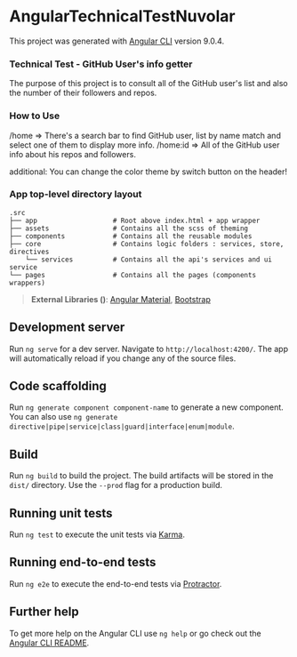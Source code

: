 # AngularTechnicalTestNuvolar
This project was generated with [Angular CLI](https://github.com/angular/angular-cli) version 9.0.4.

### Technical Test - GitHub User's info getter
The purpose of this project is to consult all of the GitHub user's list and also the number of their followers and repos.

### How to Use
/home => There's a search bar to find GitHub user, list by name match and select one of them to display more info.
/home:id => All of the GitHub user info about his repos and followers.

additional: You can change the color theme by switch button on the header!

### App top-level directory layout

    .src
    ├── app                   # Root above index.html + app wrapper
    ├── assets                # Contains all the scss of theming 
    ├── components            # Contains all the reusable modules
    ├── core                  # Contains logic folders : services, store, directives
        └── services          # Contains all the api's services and ui service
    └── pages                 # Contains all the pages (components wrappers)

> **External Libraries ()**: 
[Angular Material](https://material.angular.io/),
[Bootstrap](https://getbootstrap.com/)



## Development server

Run `ng serve` for a dev server. Navigate to `http://localhost:4200/`. The app will automatically reload if you change any of the source files.

## Code scaffolding

Run `ng generate component component-name` to generate a new component. You can also use `ng generate directive|pipe|service|class|guard|interface|enum|module`.

## Build

Run `ng build` to build the project. The build artifacts will be stored in the `dist/` directory. Use the `--prod` flag for a production build.

## Running unit tests

Run `ng test` to execute the unit tests via [Karma](https://karma-runner.github.io).

## Running end-to-end tests

Run `ng e2e` to execute the end-to-end tests via [Protractor](http://www.protractortest.org/).

## Further help

To get more help on the Angular CLI use `ng help` or go check out the [Angular CLI README](https://github.com/angular/angular-cli/blob/master/README.md).
